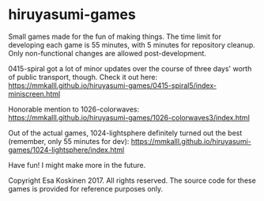 # hiruyasumi-games

Small games made for the fun of making things. The time limit for developing each game is 55 minutes, with 5 minutes for repository cleanup. Only non-functional changes are allowed post-development.

0415-spiral got a lot of minor updates over the course of three days' worth of public transport, though. Check it out here:
https://mmkalll.github.io/hiruyasumi-games/0415-spiral5/index-miniscreen.html

Honorable mention to 1026-colorwaves:
https://mmkalll.github.io/hiruyasumi-games/1026-colorwaves3/index.html

Out of the actual games, 1024-lightsphere definitely turned out the best (remember, only 55 minutes for dev):
https://mmkalll.github.io/hiruyasumi-games/1024-lightsphere/index.html

Have fun! I might make more in the future.

Copyright Esa Koskinen 2017. All rights reserved. The source code for these games is provided for reference purposes only.
